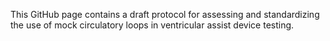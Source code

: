 This GitHub page contains a draft protocol for assessing and standardizing the use of mock circulatory loops in ventricular assist device testing.
